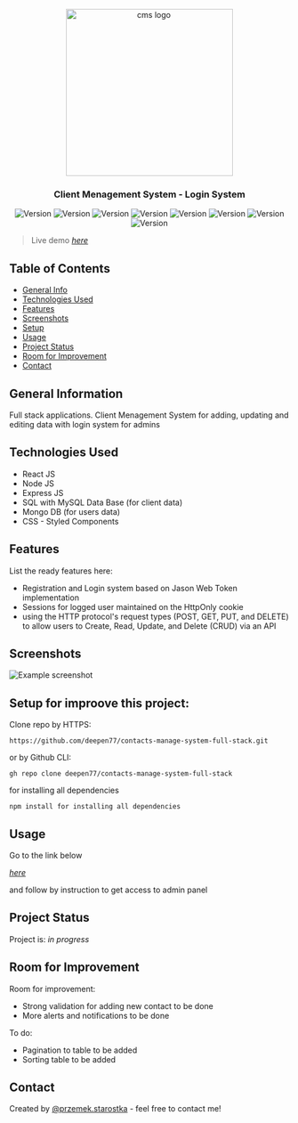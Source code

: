 <p align="center" style="padding: 20px>
  <a href="https://cms-client-contactsv1.netlify.app" rel="noopener noreferrer">
    <img width="300" src="https://res.cloudinary.com/dxom9bksx/image/upload/v1646332470/sreenshots/cms-login-logo_bmiksu.png" alt="cms logo">
  </a>
</p>
<h3 align="center">Client Menagement System - Login System </h3>

<p align="center">
    <img src="https://img.shields.io/badge/React--purple" alt="Version">
    <img src="https://img.shields.io/badge/Node--green" alt="Version">
    <img src="https://img.shields.io/badge/SQL--orange" alt="Version">
    <img src="https://img.shields.io/badge/MongoDB--black" alt="Version">
    <img src="https://img.shields.io/badge/ExpressJS-library-lightgrey" alt="Version">
    <img src="https://img.shields.io/badge/JWT-library-lightgrey" alt="Version">
    <img src="https://img.shields.io/badge/Axios-library-lightgrey" alt="Version">
    <img src="https://img.shields.io/badge/Toast-library-lightgrey" alt="Version">
</p>


> Live demo [_here_](https://cms-client-contactsv1.netlify.app)

## Table of Contents
* [General Info](#general-information)
* [Technologies Used](#technologies-used)
* [Features](#features)
* [Screenshots](#screenshots)
* [Setup](#setup)
* [Usage](#usage)
* [Project Status](#project-status)
* [Room for Improvement](#room-for-improvement)
* [Contact](#contact)



## General Information
Full stack applications. Client Menagement System for adding, updating and editing data with login system for admins


## Technologies Used
- React JS
- Node JS
- Express JS
- SQL with MySQL Data Base (for client data)
- Mongo DB (for users data)
- CSS - Styled Components


## Features
List the ready features here:
- Registration and Login system based on Jason Web Token implementation
- Sessions for logged user maintained on the HttpOnly cookie
- using the HTTP protocol's request types (POST, GET, PUT, and DELETE) to allow users to Create, Read, Update, and Delete (CRUD) via an API



## Screenshots
![Example screenshot](https://res.cloudinary.com/dxom9bksx/image/upload/v1646332471/sreenshots/cms-screenshot-smaller_b8mtje.png)



## Setup for improove this project:

Clone repo by HTTPS:
```
https://github.com/deepen77/contacts-manage-system-full-stack.git
```

or by Github CLI:
```
gh repo clone deepen77/contacts-manage-system-full-stack
```

for installing all dependencies
```
npm install for installing all dependencies
```

## Usage
Go to the link below

[_here_](https://cms-client-contactsv1.netlify.app)

and follow by instruction to get access to admin panel


## Project Status
Project is: _in progress_


## Room for Improvement
Room for improvement:
- Strong validation for adding new contact to be done
- More alerts and notifications to be done

To do:
- Pagination to table to be added
- Sorting table to be added


## Contact
Created by [@przemek.starostka](https://www.przemekstarostka.com/) - feel free to contact me!


